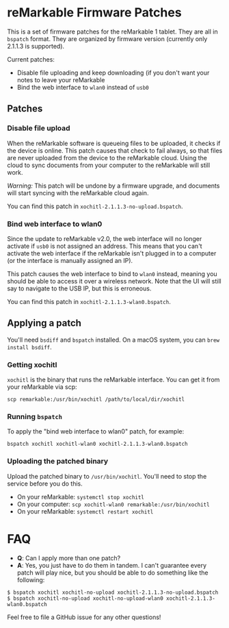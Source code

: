 # reMarkable Firmware Patches

This is a set of firmware patches for the reMarkable 1 tablet. They are all in `bspatch` format. They are organized by firmware version (currently only 2.1.1.3 is supported).

Current patches:

* Disable file uploading and keep downloading (if you don't want your notes to leave your reMarkable
* Bind the web interface to `wlan0` instead of `usb0`

## Patches

### Disable file upload

When the reMarkable software is queueing files to be uploaded, it checks if the device is online. This patch causes that check to fail always, so that files are never uploaded from the device to the reMarkable cloud. Using the cloud to sync documents from your computer to the reMarkable will still work.

*Warning:* This patch will be undone by a firmware upgrade, and documents will start syncing with the reMarkable cloud again.

You can find this patch in `xochitl-2.1.1.3-no-upload.bspatch`.

### Bind web interface to wlan0

Since the update to reMarkable v2.0, the web interface will no longer activate if `usb0` is not assigned an address. This means that you can't activate the web interface if the reMarkable isn't plugged in to a computer (or the interface is manually assigned an IP).

This patch causes the web interface to bind to `wlan0` instead, meaning you should be able to access it over a wireless network. Note that the UI will still say to navigate to the USB IP, but this is erroneous.

You can find this patch in `xochitl-2.1.1.3-wlan0.bspatch`.

## Applying a patch

You'll need `bsdiff` and `bspatch` installed. On a macOS system, you can `brew install bsdiff`.

### Getting xochitl

`xochitl` is the binary that runs the reMarkable interface. You can get it from your reMarkable via scp:

```
scp remarkable:/usr/bin/xochitl /path/to/local/dir/xochitl
```

### Running `bspatch`

To apply the "bind web interface to wlan0" patch, for example:

```
bspatch xochitl xochitl-wlan0 xochitl-2.1.1.3-wlan0.bspatch
```

### Uploading the patched binary

Upload the patched binary to `/usr/bin/xochitl`. You'll need to stop the service before you do this.

* On your reMarkable: `systemctl stop xochitl`
* On your computer: `scp xochitl-wlan0 remarkable:/usr/bin/xochitl`
* On your reMarkable: `systemctl restart xochitl`

# FAQ

* **Q**: Can I apply more than one patch?
* **A**: Yes, you just have to do them in tandem. I can't guarantee every patch will play nice, but you should be able to do something like the following:

```
$ bspatch xochitl xochitl-no-upload xochitl-2.1.1.3-no-upload.bspatch
$ bspatch xochitl-no-upload xochitl-no-upload-wlan0 xochitl-2.1.1.3-wlan0.bspatch
```

Feel free to file a GitHub issue for any other questions!

